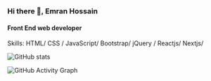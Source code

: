 ### Hi there 👋, Emran Hossain
#### Front End web developer

Skills: HTML/ CSS / JavaScript/ Bootstrap/ jQuery / Reactjs/ Nextjs/ 

<!-- 
[![Top Langs](https://github-readme-stats.vercel.app/api/top-langs/?username=emranhossain197)](https://github.com/anuraghazra/github-readme-stats) -->

![GitHub stats](https://github-readme-stats.vercel.app/api?username=emranhossain197&show_icons=true&count_private=true)  

![GitHub Activity Graph](https://activity-graph.herokuapp.com/graph?username=emranhossain197)  
